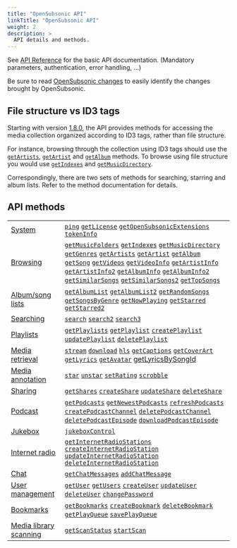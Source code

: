 ```yaml
---
title: "OpenSubsonic API"
linkTitle: "OpenSubsonic API"
weight: 2
description: >
  API details and methods.
---
```


See [API Reference](../api-reference) for the basic API documentation. (Mandatory parameters, authentication, error handling, ...)

Be sure to read [OpenSubsonic changes](../opensubsonic-changes) to easily identify the changes brought by OpenSubsonic.

## File structure vs ID3 tags

Starting with version [1.8.0](../subsonic-versions), the API provides methods for accessing the media collection organized according to ID3 tags, rather than file structure.

For instance, browsing through the collection using ID3 tags should use the [`getArtists`](../endpoints/getartists), [`getArtist`](../endpoints/getartist) and [`getAlbum`](../endpoints/getalbum) methods. To browse using file structure you would use [`getIndexes`](../endpoints/getindexes) and [`getMusicDirectory`](../endpoints/getmusicdirectory).

Correspondingly, there are two sets of methods for searching, starring and album lists. Refer to the method documentation for details.

## API methods

|                                                              |                                                                                                                                                                                                                                                                                                                                                                                                                                                                                                                                                                                                                                                                                                                                                                     |
| ------------------------------------------------------------ | ------------------------------------------------------------------------------------------------------------------------------------------------------------------------------------------------------------------------------------------------------------------------------------------------------------------------------------------------------------------------------------------------------------------------------------------------------------------------------------------------------------------------------------------------------------------------------------------------------------------------------------------------------------------------------------------------------------------------------------------------------------------- |
| [System](/categories/system)                                 | [`ping`](../endpoints/ping) [`getLicense`](../endpoints/getlicense) [`getOpenSubsonicExtensions`](../endpoints/getopensubsonicextensions) [`tokenInfo`](../endpoints/tokeninfo)                                                                                                                                                                                                                                                                                                                                                                                                                                                                                                                                                                                     |
| [Browsing](/categories/browsing)                             | [`getMusicFolders`](../endpoints/getmusicfolders) [`getIndexes`](../endpoints/getindexes) [`getMusicDirectory`](../endpoints/getmusicdirectory) [`getGenres`](../endpoints/getgenres) [`getArtists`](../endpoints/getartists) [`getArtist`](../endpoints/getartist) [`getAlbum`](../endpoints/getalbum) [`getSong`](../endpoints/getsong) [`getVideos`](../endpoints/getvideos) [`getVideoInfo`](../endpoints/getvideoinfo) [`getArtistInfo`](../endpoints/getartistinfo) [`getArtistInfo2`](../endpoints/getartistinfo2) [`getAlbumInfo`](../endpoints/getalbuminfo) [`getAlbumInfo2`](../endpoints/getalbuminfo2) [`getSimilarSongs`](../endpoints/getsimilarsongs) [`getSimilarSongs2`](../endpoints/getsimilarsongs2) [`getTopSongs`](../endpoints/gettopsongs) |
| [Album/song lists](/categories/lists)                        | [`getAlbumList`](../endpoints/getalbumlist) [`getAlbumList2`](../endpoints/getalbumlist2) [`getRandomSongs`](../endpoints/getrandomsongs) [`getSongsByGenre`](../endpoints/getsongsbygenre) [`getNowPlaying`](../endpoints/getnowplaying) [`getStarred`](../endpoints/getstarred) [`getStarred2`](../endpoints/getstarred2)                                                                                                                                                                                                                                                                                                                                                                                                                                         |
| [Searching](/categories/searching)                           | [`search`](../endpoints/search) [`search2`](../endpoints/search2) [`search3`](../endpoints/search3)                                                                                                                                                                                                                                                                                                                                                                                                                                                                                                                                                                                                                                                                 |
| [Playlists](/categories/playlists)                           | [`getPlaylists`](../endpoints/getplaylists) [`getPlaylist`](../endpoints/getplaylist) [`createPlaylist`](../endpoints/createplaylist) [`updatePlaylist`](../endpoints/updateplaylist) [`deletePlaylist`](../endpoints/deleteplaylist)                                                                                                                                                                                                                                                                                                                                                                                                                                                                                                                               |
| [Media retrieval](/categories/media-retrieval)               | [`stream`](../endpoints/stream) [`download`](../endpoints/download) [`hls`](../endpoints/hls) [`getCaptions`](../endpoints/getcaptions) [`getCoverArt`](../endpoints/getcoverart) [`getLyrics`](../endpoints/getlyrics) [`getAvatar`](../endpoints/getavatar) [getLyricsBySongId](../endpoints/getlyricsbysongid)                                                                                                                                                                                                                                                                                                                                                                                                                                                   |
| [Media annotation](/categories/media-annotation)             | [`star`](../endpoints/star) [`unstar`](../endpoints/unstar) [`setRating`](../endpoints/setrating) [`scrobble`](../endpoints/scrobble)                                                                                                                                                                                                                                                                                                                                                                                                                                                                                                                                                                                                                               |
| [Sharing](/categories/sharing)                               | [`getShares`](../endpoints/getshares) [`createShare`](../endpoints/createshare) [`updateShare`](../endpoints/updateshare) [`deleteShare`](../endpoints/deleteshare)                                                                                                                                                                                                                                                                                                                                                                                                                                                                                                                                                                                                 |
| [Podcast](/categories/podcast)                               | [`getPodcasts`](../endpoints/getpodcasts) [`getNewestPodcasts`](../endpoints/getnewestpodcasts) [`refreshPodcasts`](../endpoints/refreshpodcasts) [`createPodcastChannel`](../endpoints/createpodcastchannel) [`deletePodcastChannel`](../endpoints/deletepodcastchannel) [`deletePodcastEpisode`](../endpoints/deletepodcastepisode) [`downloadPodcastEpisode`](../endpoints/downloadpodcastepisode)                                                                                                                                                                                                                                                                                                                                                               |
| [Jukebox](/categories/jukebox)                               | [`jukeboxControl`](../endpoints/jukeboxcontrol)                                                                                                                                                                                                                                                                                                                                                                                                                                                                                                                                                                                                                                                                                                                     |
| [Internet radio](/categories/internet-radio)                 | [`getInternetRadioStations`](../endpoints/getinternetradiostations) [`createInternetRadioStation`](../endpoints/createinternetradiostation) [`updateInternetRadioStation`](../endpoints/updateinternetradiostation) [`deleteInternetRadioStation`](../endpoints/deleteinternetradiostation)                                                                                                                                                                                                                                                                                                                                                                                                                                                                         |
| [Chat](/categories/chat)                                     | [`getChatMessages`](../endpoints/getchatmessages) [`addChatMessage`](../endpoints/addchatmessage)                                                                                                                                                                                                                                                                                                                                                                                                                                                                                                                                                                                                                                                                   |
| [User management](/categories/user-management)               | [`getUser`](../endpoints/getuser) [`getUsers`](../endpoints/getusers) [`createUser`](../endpoints/createuser) [`updateUser`](../endpoints/updateuser) [`deleteUser`](../endpoints/deleteuser) [`changePassword`](../endpoints/changepassword)                                                                                                                                                                                                                                                                                                                                                                                                                                                                                                                       |
| [Bookmarks](/categories/bookmarks)                           | [`getBookmarks`](../endpoints/getbookmarks) [`createBookmark`](../endpoints/createbookmark) [`deleteBookmark`](../endpoints/deletebookmark) [`getPlayQueue`](../endpoints/getplayqueue) [`savePlayQueue`](../endpoints/saveplayqueue)                                                                                                                                                                                                                                                                                                                                                                                                                                                                                                                               |
| [Media library scanning](/categories/media-library-scanning) | [`getScanStatus`](../endpoints/getscanstatus) [`startScan`](../endpoints/startscan)                                                                                                                                                                                                                                                                                                                                                                                                                                                                                                                                                                                                                                                                                 |
